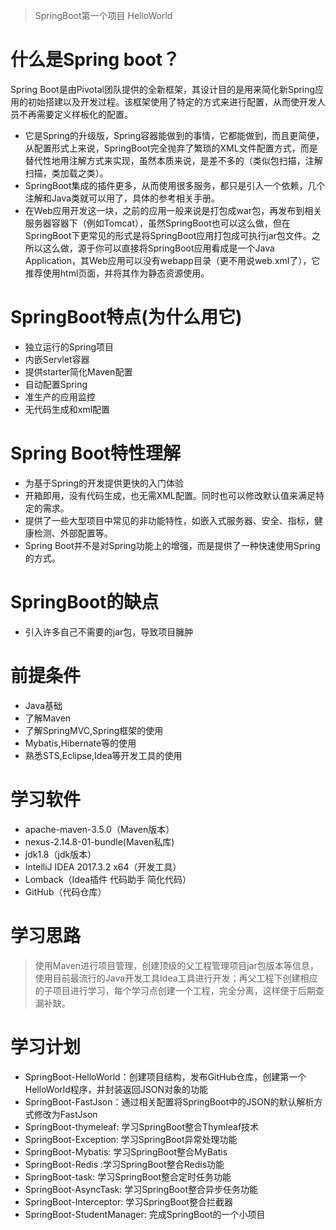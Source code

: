 > SpringBoot第一个项目 HelloWorld 

# 什么是Spring boot？

Spring Boot是由Pivotal团队提供的全新框架，其设计目的是用来简化新Spring应用的初始搭建以及开发过程。该框架使用了特定的方式来进行配置，从而使开发人员不再需要定义样板化的配置。

- 它是Spring的升级版，Spring容器能做到的事情，它都能做到，而且更简便，从配置形式上来说，SpringBoot完全抛弃了繁琐的XML文件配置方式，而是替代性地用注解方式来实现，虽然本质来说，是差不多的（类似包扫描，注解扫描，类加载之类）。
- SpringBoot集成的插件更多，从而使用很多服务，都只是引入一个依赖，几个注解和Java类就可以用了，具体的参考相关手册。
- 在Web应用开发这一块，之前的应用一般来说是打包成war包，再发布到相关服务器容器下（例如Tomcat），虽然SpringBoot也可以这么做，但在SpringBoot下更常见的形式是将SpringBoot应用打包成可执行jar包文件。之所以这么做，源于你可以直接将SpringBoot应用看成是一个Java Application，其Web应用可以没有webapp目录（更不用说web.xml了），它推荐使用html页面，并将其作为静态资源使用。

# SpringBoot特点(为什么用它)

- 独立运行的Spring项目
- 内嵌Servlet容器
- 提供starter简化Maven配置
- 自动配置Spring 
- 准生产的应用监控
- 无代码生成和xml配置


# Spring Boot特性理解

- 为基于Spring的开发提供更快的入门体验
- 开箱即用，没有代码生成，也无需XML配置。同时也可以修改默认值来满足特定的需求。
- 提供了一些大型项目中常见的非功能特性，如嵌入式服务器、安全、指标，健康检测、外部配置等。
- Spring Boot并不是对Spring功能上的增强，而是提供了一种快速使用Spring的方式。   



# SpringBoot的缺点

- 引入许多自己不需要的jar包，导致项目臃肿


# 前提条件

- Java基础
- 了解Maven
- 了解SpringMVC,Spring框架的使用
- Mybatis,Hibernate等的使用
- 熟悉STS,Eclipse,Idea等开发工具的使用


# 学习软件

- apache-maven-3.5.0（Maven版本）
- nexus-2.14.8-01-bundle(Maven私库)
- jdk1.8（jdk版本）
- IntelliJ IDEA 2017.3.2 x64（开发工具）
- Lomback（Idea插件 代码助手 简化代码）
- GitHub（代码仓库）


# 学习思路

> 使用Maven进行项目管理，创建顶级的父工程管理项目jar包版本等信息，使用目前最流行的Java开发工具Idea工具进行开发；再父工程下创建相应的子项目进行学习，每个学习点创建一个工程，完全分离，这样便于后期查漏补缺。


# 学习计划

- SpringBoot-HelloWorld：创建项目结构，发布GitHub仓库，创建第一个HelloWorld程序，并封装返回JSON对象的功能
- SpringBoot-FastJson：通过相关配置将SpringBoot中的JSON的默认解析方式修改为FastJson
- SpringBoot-thymeleaf: 学习SpringBoot整合Thymleaf技术
- SpringBoot-Exception: 学习SpringBoot异常处理功能
- SpringBoot-Mybatis: 学习SpringBoot整合MyBatis
- SpringBoot-Redis :学习SpringBoot整合Redis功能
- SpringBoot-task: 学习SpringBoot整合定时任务功能
- SpringBoot-AsyncTask: 学习SpringBoot整合异步任务功能
- SpringBoot-Interceptor: 学习SpringBoot整合拦截器
- SpringBoot-StudentManager: 完成SpringBoot的一个小项目